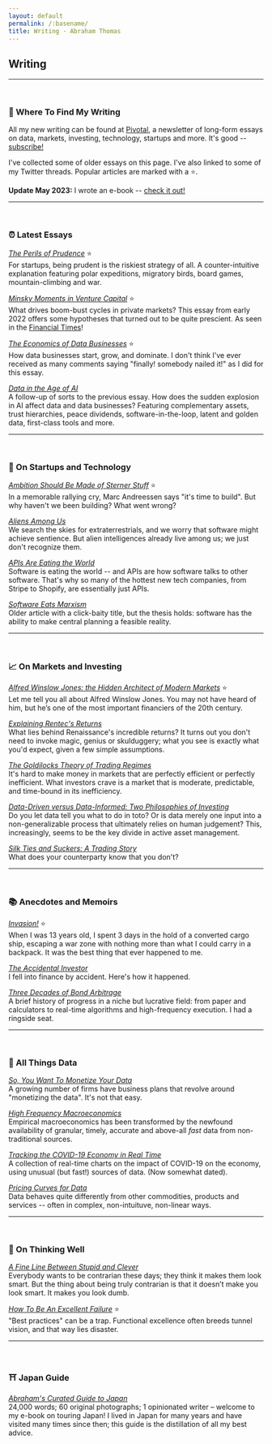 ```yaml
---
layout: default
permalink: /:basename/
title: Writing · Abraham Thomas
---
```


## Writing

----

<br/>


### 🧭 Where To Find My Writing

All my new writing can be found at [Pivotal](https://pivotal.substack.com/about), a newsletter of long-form essays on data, markets, investing, technology, startups and more.  It's good -- [subscribe!](https://pivotal.substack.com/about)

I've collected some of older essays on this page. I've also linked to some of my Twitter threads.  Popular articles are marked with a ⭐️.   

**Update May 2023:** I wrote an e-book -- [check it out!](https://abrahamthomas.gumroad.com/l/wwrni)  


----

<br/>

### ⏰ Latest Essays 

*[The Perils of Prudence](https://pivotal.substack.com/p/the-perils-of-prudence)*  ⭐️  
For startups, being prudent is the riskiest strategy of all.  A counter-intuitive explanation featuring polar expeditions, migratory birds, board games, mountain-climbing and war.

*[Minsky Moments in Venture Capital](https://pivotal.substack.com/p/minsky-moments-in-venture-capital)*  ⭐️  
What drives boom-bust cycles in private markets?  This essay from early 2022 offers some hypotheses that  turned out to be quite prescient.  As seen in the [Financial Times](https://www.ft.com/content/077de7e3-e4e3-49d5-8a76-3cbbc4f492f5)!

*[The Economics of Data Businesses](https://pivotal.substack.com/p/economics-of-data-biz)*  ⭐️  
How data businesses start, grow, and dominate. I don't think I've ever received as many comments saying "finally! somebody nailed it!" as I did for this essay.

*[Data in the Age of AI](https://pivotal.substack.com/p/data-in-the-age-of-ai)*    
A follow-up of sorts to the previous essay. How does the sudden explosion in AI affect data and data businesses? Featuring complementary assets, trust hierarchies, peace dividends, software-in-the-loop, latent and golden data, first-class tools and more.


----

<br/>

### 📡 On Startups and Technology

*[Ambition Should Be Made of Sterner Stuff](/sterner-stuff)*  ⭐️  
In a memorable rallying cry, Marc Andreessen says "it's time to build".  But why haven't we been building?  What went wrong?

*[Aliens Among Us](/aliens)*  
We search the skies for extraterrestrials, and we worry that software might achieve sentience.  But alien intelligences already live among us; we just don't recognize them.


*[APIs Are Eating the World](/APIs-are-eating-the-world)*  
Software is eating the world -- and APIs are how software talks to other software. That's why so many of the hottest new tech companies, from Stripe to Shopify, are essentially just APIs.

*[Software Eats Marxism](/software-eats-marxism)*  
Older article with a click-baity title, but the thesis holds: software has the ability to make central planning a feasible reality. 

----

<br/>

### 📈 On Markets and Investing

*[Alfred Winslow Jones: the Hidden Architect of Modern Markets](/alfred-winslow-jones)*  ⭐️  
Let me tell you all about Alfred Winslow Jones. You may not have heard of him, but he’s one of the most important financiers of the 20th century.

*[Explaining Rentec's Returns](/rentecs-returns)*  
What lies behind Renaissance's incredible returns? It turns out you don't need to invoke magic, genius or skulduggery; what you see is exactly what you'd expect, given a few simple assumptions.


*[The Goldilocks Theory of Trading Regimes](/two-extremes-of-market-efficiency)*  
It's hard to make money in markets that are perfectly efficient or perfectly inefficient.  What investors crave is a market that is moderate, predictable, and time-bound in its inefficiency.

*[Data-Driven versus Data-Informed: Two Philosophies of Investing](/data-driven-data-informed)*  
Do you let data tell you what to do in toto?  Or is data merely one input into a non-generalizable process that ultimately relies on human judgement?  This, increasingly, seems to be the key divide in active asset management. 

*[Silk Ties and Suckers: A Trading Story](/silk-ties)*  
What does your counterparty know that you don't?


----

<br/>

### 📚 Anecdotes and Memoirs

*[Invasion!](/invasion)*  ⭐️  
When I was 13 years old, I spent 3 days in the hold of a converted cargo ship, escaping a war zone with nothing more than what I could carry in a backpack. It was the best thing that ever happened to me.  

*[The Accidental Investor](/the-accidental-investor)*  
I fell into finance by accident. Here's how it happened. 

*[Three Decades of Bond Arbitrage](/bond-arbitrage)*  
A brief history of progress in a niche but lucrative field: from paper and calculators to real-time algorithms and high-frequency execution.  I had a ringside seat.


----

<br/>

### 📀 All Things Data

*[So, You Want To Monetize Your Data](/so-you-want-to-monetize-your-data)*  
A growing number of firms have business plans that revolve around "monetizing the data".  It's not that easy. 

*[High Frequency Macroeconomics](/covid-19-and-high-frequency-macro)*  
Empirical macroeconomics has been transformed by the newfound availability of granular, timely, accurate and above-all *fast* data from non-traditional sources.

*[Tracking the COVID-19 Economy in Real Time](/covid-19-and-the-economy)*  
A collection of real-time charts on the impact of COVID-19 on the economy, using unusual (but fast!) sources of data.  (Now somewhat dated).

*[Pricing Curves for Data](/data-pricing-curves)*  
Data behaves quite differently from other commodities, products and services -- often in complex, non-intuituve, non-linear ways. 


----

<br/>

### 🧠 On Thinking Well


*[A Fine Line Between Stupid and Clever](/a-fine-line-between-stupid-and-clever)*  
Everybody wants to be contrarian these days; they think it makes them look smart. But the thing about being truly contrarian is that it doesn’t make you look smart. It makes you look dumb.


*[How To Be An Excellent Failure](/failure-modes)*  ⭐️  
"Best practices" can be a trap. Functional excellence often breeds tunnel vision, and that way lies disaster.

----

<br/>

### ⛩️ Japan Guide


*[Abraham's Curated Guide to Japan](https://abrahamthomas.gumroad.com/l/wwrni)*  
24,000 words; 60 original photographs; 1 opinionated writer – welcome to my e-book on touring Japan!  I lived in Japan for many years and have visited many times since then; this guide is the distillation of all my best advice.  

<br/>
<br/>
<br/>


<!--

*[Disney, Amazon, and COVID as a Quant Factor](/amazon-disney-covid)*  
Companies, sectors and regions are disparately impacted by COVID, suggesting the emergence of what quants call a new "factor" in market dynamics, akin to value, growth and momentum.


*[Viral Dominos and Data Visions](/a-data-framework-for-covid-19)*  
How do you fit a flood of (often contradictory) information into a coherent view of the world? A framework for thinking about COVID-19.

*[A Tale of Two Marketplaces: ICE and eBay](/why-might-ice-bid-for-ebay)*  
Markets are agog with an unlikely merger rumour: ICE and eBay.  Why might this make sense?  I have thoughts.

-->




<!--
* [Looking Back, Looking Forward](/looking-back-looking-forward) 

* [Investing for Non-Professionals](/investing-for-non-professionals)  

*Guides*  
[14 Days in Japan]()  
[Resources for Startup Founders](asdf)  
[Euro Board Games](sdfa)  
[The Well-Equipped Kitchen](sdf)  

*Book Reviews*  
A Time of Gifts   
The Man Who Knew Infinity  
The Worst Journey in the World  
Cosmos  
Empires of the Word  



*Essays*  
[APIs Are Eating the World](APIs-are-eating-the-world)  
[Being Contrarian Has To Hurt](a-fine-line-between-stupid-and-clever)  
[Data-Driven Versus Data-Informed](data-driven-data-informed)  
[A Data Framework for COVID-19](a-data-framework-for-covid-19)  
[Looking Back, Looking Forward](looking-back-looking-forward)  
[Sterner Stuff](sterner-stuff)  
[A Tale of Two Marketplaces: ICE and eBay](why-might-ice-bid-for-ebay)  
[Two Extremes of Market Efficiency](two-extremes-of-market-efficiency)  
[When Excellence Fails](when-excellence-fails)  

*Threads*  
[Aliens](aliens)  
[Alfred Winslow Jones](alfred-winslow-jones)  
[Bond Arbitrage](bond-arbitrage)  
[Disney and Amazon](amazon-disney-covid)  
[Invasion!](invasion)  
[Failure Modes](failure-modes)  
[Silk Ties](silk-ties)  
[Software Eats Marxism](software-eats-marxism)  

-->


<!--
*Twitter Hits*  
[Invasion!](https://twitter.com/athomasq/status/1289957976749428740)  
[Alfred Winslow Jones](https://twitter.com/athomasq/status/1270765150367363072)  
[Failure Modes](https://twitter.com/athomasq/status/1215685984685383681)
-->


<!--
*Fiction*  
[The Final Solution](asdf)  
-->